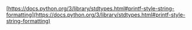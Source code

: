 [https://docs.python.org/3/library/stdtypes.html#printf-style-string-formatting](https://docs.python.org/3/library/stdtypes.html#printf-style-string-formatting)
